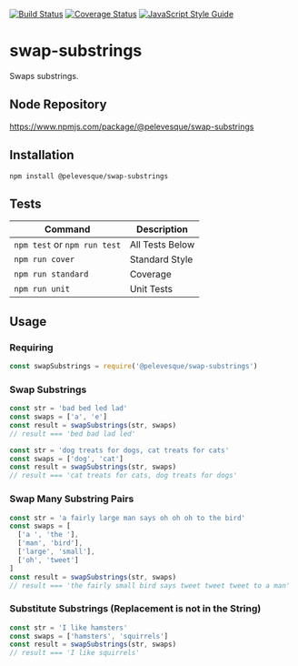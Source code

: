 [![Build Status](https://travis-ci.org/pelevesque/swap-substrings.svg?branch=master)](https://travis-ci.org/pelevesque/swap-substrings)
[![Coverage Status](https://coveralls.io/repos/github/pelevesque/swap-substrings/badge.svg?branch=master)](https://coveralls.io/github/pelevesque/swap-substrings?branch=master)
[![JavaScript Style Guide](https://img.shields.io/badge/code_style-standard-brightgreen.svg)](https://standardjs.com)

# swap-substrings

Swaps substrings.

## Node Repository

https://www.npmjs.com/package/@pelevesque/swap-substrings

## Installation

`npm install @pelevesque/swap-substrings`

## Tests

Command                      | Description
---------------------------- | ------------
`npm test` or `npm run test` | All Tests Below
`npm run cover`              | Standard Style
`npm run standard`           | Coverage
`npm run unit`               | Unit Tests

## Usage

### Requiring

```js
const swapSubstrings = require('@pelevesque/swap-substrings')
```

### Swap Substrings

```js
const str = 'bad bed led lad'
const swaps = ['a', 'e']
const result = swapSubstrings(str, swaps)
// result === 'bed bad lad led'
```

```js
const str = 'dog treats for dogs, cat treats for cats'
const swaps = ['dog', 'cat']
const result = swapSubstrings(str, swaps)
// result === 'cat treats for cats, dog treats for dogs'
```

### Swap Many Substring Pairs

```js
const str = 'a fairly large man says oh oh oh to the bird'
const swaps = [
  ['a ', 'the '],
  ['man', 'bird'],
  ['large', 'small'],
  ['oh', 'tweet']
]
const result = swapSubstrings(str, swaps)
// result === 'the fairly small bird says tweet tweet tweet to a man'
```

### Substitute Substrings (Replacement is not in the String)

```js
const str = 'I like hamsters'
const swaps = ['hamsters', 'squirrels']
const result = swapSubstrings(str, swaps)
// result === 'I like squirrels'
```
